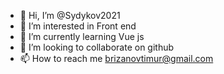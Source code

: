 - 👋 Hi, I’m @Sydykov2021
- 👀 I’m interested in Front end
- 🌱 I’m currently learning Vue js
- 💞️ I’m looking to collaborate on github
- 📫 How to reach me brizanovtimur@gmail.com

<!---
Sydykov2021/Sydykov2021 is a ✨ special ✨ repository because its `README.md` (this file) appears on your GitHub profile.
You can click the Preview link to take a look at your changes.
--->
